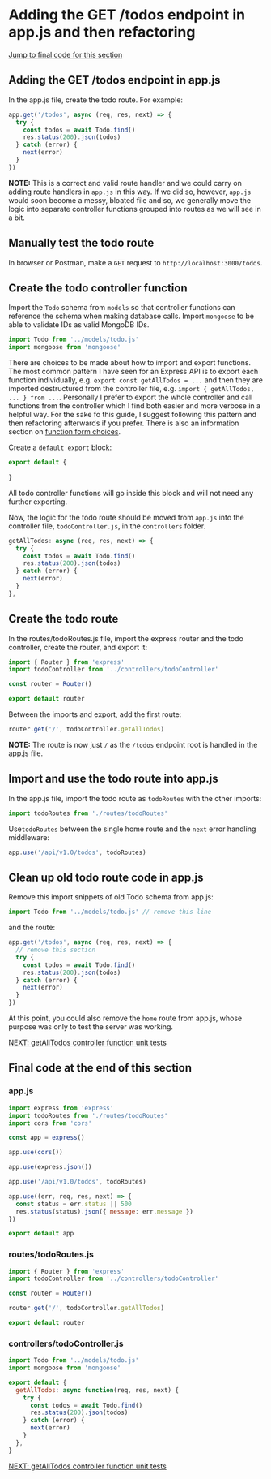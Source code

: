 # Adding the GET /todos endpoint in app.js and then refactoring

[Jump to final code for this section](#final-code-at-the-end-of-this-section)

## Adding the GET /todos endpoint in app.js

In the app.js file, create the todo route. For example:

```javascript
app.get('/todos', async (req, res, next) => {
  try {
    const todos = await Todo.find()
    res.status(200).json(todos)
  } catch (error) {
    next(error)
  }
})
```

**NOTE:** This is a correct and valid route handler and we could carry on adding route handlers in `app.js` in this way. If we did so, however, `app.js` would soon become a messy, bloated file and so, we generally move the logic into separate controller functions grouped into routes as we will see in a bit.

## Manually test the todo route

In browser or Postman, make a `GET` request to `http://localhost:3000/todos`.

## Create the todo controller function

Import the `Todo` schema from `models` so that controller functions can reference the schema when making database calls.
Import `mongoose` to be able to validate IDs as valid MongoDB IDs.

```javascript
import Todo from '../models/todo.js'
import mongoose from 'mongoose'
```

There are choices to be made about how to import and export functions. The most common pattern I have seen for an Express API is to export each function individually, e.g. `export const getAllTodos = ...` and then they are imported destructured from the controller file, e.g. `import { getAllTodos, ... } from ...`. Personally I prefer to export the whole controller and call functions from the controller which I find both easier and more verbose in a helpful way. For the sake fo this guide, I suggest following this pattern and then refactoring afterwards if you prefer. There is also an information section on [function form choices](7e_misc_controllerFunctionFormChoices.md).

Create a `default export` block:

```javascript
export default {
  
}
```

All todo controller functions will go inside this block and will not need any further exporting.

Now, the logic for the todo route should be moved from `app.js` into the controller file, `todoController.js`, in the `controllers` folder.

```javascript
getAllTodos: async (req, res, next) => {
  try {
    const todos = await Todo.find()
    res.status(200).json(todos)
  } catch (error) {
    next(error)
  }
},
```

## Create the todo route

In the routes/todoRoutes.js file, import the express router and the todo controller, create the router, and export it:

```javascript
import { Router } from 'express'
import todoController from '../controllers/todoController'

const router = Router()

export default router
```

Between the imports and export, add the first route:

```javascript
router.get('/', todoController.getAllTodos)
```

**NOTE:** The route is now just `/` as the `/todos` endpoint root is handled in the app.js file.

## Import and use the todo route into app.js

In the app.js file, import the todo route as `todoRoutes` with the other imports:

```javascript
import todoRoutes from './routes/todoRoutes'
```

Use`todoRoutes` between the single home route and the `next` error handling middleware:

```javascript
app.use('/api/v1.0/todos', todoRoutes)
```

## Clean up old todo route code in app.js

Remove this import snippets of old Todo schema from app.js:

```javascript
import Todo from '../models/todo.js' // remove this line
```

and the route:

```javascript
app.get('/todos', async (req, res, next) => {
  // remove this section
  try {
    const todos = await Todo.find()
    res.status(200).json(todos)
  } catch (error) {
    next(error)
  }
})
```

At this point, you could also remove the `home` route from app.js, whose purpose was only to test the server was working.

[NEXT: getAllTodos controller function unit tests](2c_getTodos_UnitTests.md)

## Final code at the end of this section

### app.js

```javascript
import express from 'express'
import todoRoutes from './routes/todoRoutes'
import cors from 'cors'

const app = express()

app.use(cors())

app.use(express.json())

app.use('/api/v1.0/todos', todoRoutes)

app.use((err, req, res, next) => {
  const status = err.status || 500
  res.status(status).json({ message: err.message })
})

export default app
```

### routes/todoRoutes.js

```javascript
import { Router } from 'express'
import todoController from '../controllers/todoController'

const router = Router()

router.get('/', todoController.getAllTodos)

export default router
```

### controllers/todoController.js

```javascript
import Todo from '../models/todo.js'
import mongoose from 'mongoose'

export default {
  getAllTodos: async function(req, res, next) {
    try {
      const todos = await Todo.find()
      res.status(200).json(todos)
    } catch (error) {
      next(error)
    }
  },
}
```

[NEXT: getAllTodos controller function unit tests](2c_getTodos_UnitTests.md)
